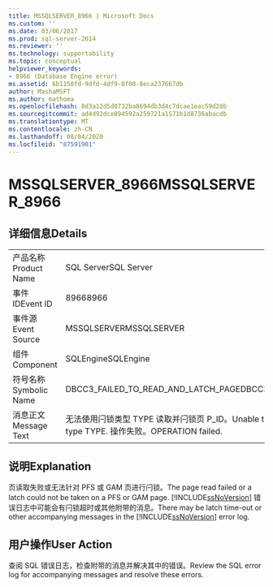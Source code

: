 ```yaml
---
title: MSSQLSERVER_8966 | Microsoft Docs
ms.custom: ''
ms.date: 03/06/2017
ms.prod: sql-server-2014
ms.reviewer: ''
ms.technology: supportability
ms.topic: conceptual
helpviewer_keywords:
- 8966 (Database Engine error)
ms.assetid: 6b1150fd-9dfd-4df9-8f08-8eca237667db
author: MashaMSFT
ms.author: mathoma
ms.openlocfilehash: 8d3a12d5d0732ba8694db3d4c7dcae1eac59d28b
ms.sourcegitcommit: ad4d92dce894592a259721a1571b1d8736abacdb
ms.translationtype: MT
ms.contentlocale: zh-CN
ms.lasthandoff: 08/04/2020
ms.locfileid: "87591901"
---
```

# <a name="mssqlserver_8966"></a><span data-ttu-id="c2203-102">MSSQLSERVER_8966</span><span class="sxs-lookup"><span data-stu-id="c2203-102">MSSQLSERVER_8966</span></span>
    
## <a name="details"></a><span data-ttu-id="c2203-103">详细信息</span><span class="sxs-lookup"><span data-stu-id="c2203-103">Details</span></span>  
  
|||  
|-|-|  
|<span data-ttu-id="c2203-104">产品名称</span><span class="sxs-lookup"><span data-stu-id="c2203-104">Product Name</span></span>|<span data-ttu-id="c2203-105">SQL Server</span><span class="sxs-lookup"><span data-stu-id="c2203-105">SQL Server</span></span>|  
|<span data-ttu-id="c2203-106">事件 ID</span><span class="sxs-lookup"><span data-stu-id="c2203-106">Event ID</span></span>|<span data-ttu-id="c2203-107">8966</span><span class="sxs-lookup"><span data-stu-id="c2203-107">8966</span></span>|  
|<span data-ttu-id="c2203-108">事件源</span><span class="sxs-lookup"><span data-stu-id="c2203-108">Event Source</span></span>|<span data-ttu-id="c2203-109">MSSQLSERVER</span><span class="sxs-lookup"><span data-stu-id="c2203-109">MSSQLSERVER</span></span>|  
|<span data-ttu-id="c2203-110">组件</span><span class="sxs-lookup"><span data-stu-id="c2203-110">Component</span></span>|<span data-ttu-id="c2203-111">SQLEngine</span><span class="sxs-lookup"><span data-stu-id="c2203-111">SQLEngine</span></span>|  
|<span data-ttu-id="c2203-112">符号名称</span><span class="sxs-lookup"><span data-stu-id="c2203-112">Symbolic Name</span></span>|<span data-ttu-id="c2203-113">DBCC3_FAILED_TO_READ_AND_LATCH_PAGE</span><span class="sxs-lookup"><span data-stu-id="c2203-113">DBCC3_FAILED_TO_READ_AND_LATCH_PAGE</span></span>|  
|<span data-ttu-id="c2203-114">消息正文</span><span class="sxs-lookup"><span data-stu-id="c2203-114">Message Text</span></span>|<span data-ttu-id="c2203-115">无法使用闩锁类型 TYPE 读取并闩锁页 P_ID。</span><span class="sxs-lookup"><span data-stu-id="c2203-115">Unable to read and latch page P_ID with latch type TYPE.</span></span> <span data-ttu-id="c2203-116">操作失败。</span><span class="sxs-lookup"><span data-stu-id="c2203-116">OPERATION failed.</span></span>|  
  
## <a name="explanation"></a><span data-ttu-id="c2203-117">说明</span><span class="sxs-lookup"><span data-stu-id="c2203-117">Explanation</span></span>  
 <span data-ttu-id="c2203-118">页读取失败或无法针对 PFS 或 GAM 页进行闩锁。</span><span class="sxs-lookup"><span data-stu-id="c2203-118">The page read failed or a latch could not be taken on a PFS or GAM page.</span></span> <span data-ttu-id="c2203-119">[!INCLUDE[ssNoVersion](../../includes/ssnoversion-md.md)] 错误日志中可能会有闩锁超时或其他附带的消息。</span><span class="sxs-lookup"><span data-stu-id="c2203-119">There may be latch time-out or other accompanying messages in the [!INCLUDE[ssNoVersion](../../includes/ssnoversion-md.md)] error log.</span></span>  
  
## <a name="user-action"></a><span data-ttu-id="c2203-120">用户操作</span><span class="sxs-lookup"><span data-stu-id="c2203-120">User Action</span></span>  
 <span data-ttu-id="c2203-121">查阅 SQL 错误日志，检查附带的消息并解决其中的错误。</span><span class="sxs-lookup"><span data-stu-id="c2203-121">Review the SQL error log for accompanying messages and resolve these errors.</span></span>  
  
  
